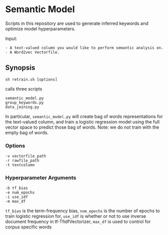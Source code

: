# Semantic Model

Scripts in this repository are used to generate inferred keywords and optimize model hyperparameters. 

Input: 

    - A text-valued column you would like to perform semantic analysis on.
    - A Word2vec Vectorfile.

## Synopsis

	sh retrain.sh [options]

calls three scripts

	semantic_model.py
	group_keywords.py
	data_joining.py

In particular, `semantic_model.py` will create bag of words representations for the text-valued column, and train a logistic regression model using the full vector space to predict those bag of words.  Note: we do not train with the empty bag of words.

### Options

    -v vectorfile_path
    -r rawfile_path
    -t textcolumn

### Hyperparameter Arguments

    -b tf_bias
    -e num_epochs
    -i use_idf
    -m max_df

`tf_bias` is the term-frequency bias, `num_epochs` is the number of epochs to train logistic regression for, `use_idf` is whether or not to use inverse document frequency in tf-TfidfVectorizer, `max_df` is used to control for corpus specific words
